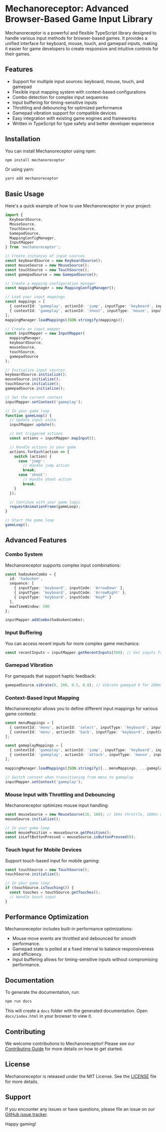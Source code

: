 # Mechanoreceptor: Advanced Browser-Based Game Input Library

Mechanoreceptor is a powerful and flexible TypeScript library designed to handle various input methods for browser-based games. It provides a unified interface for keyboard, mouse, touch, and gamepad inputs, making it easier for game developers to create responsive and intuitive controls for their games.

## Features

- Support for multiple input sources: keyboard, mouse, touch, and gamepad
- Flexible input mapping system with context-based configurations
- Combo detection for complex input sequences
- Input buffering for timing-sensitive inputs
- Throttling and debouncing for optimized performance
- Gamepad vibration support for compatible devices
- Easy integration with existing game engines and frameworks
- Written in TypeScript for type safety and better developer experience

## Installation

You can install Mechanoreceptor using npm:

```bash
npm install mechanoreceptor
```

Or using yarn:

```bash
yarn add mechanoreceptor
```

## Basic Usage

Here's a quick example of how to use Mechanoreceptor in your project:

```typescript
import {
  KeyboardSource,
  MouseSource,
  TouchSource,
  GamepadSource,
  MappingConfigManager,
  InputMapper
} from 'mechanoreceptor';

// Create instances of input sources
const keyboardSource = new KeyboardSource();
const mouseSource = new MouseSource();
const touchSource = new TouchSource();
const gamepadSource = new GamepadSource();

// Create a mapping configuration manager
const mappingManager = new MappingConfigManager();

// Load your input mappings
const mappings = [
  { contextId: 'gameplay', actionId: 'jump', inputType: 'keyboard', inputCode: 'Space' },
  { contextId: 'gameplay', actionId: 'shoot', inputType: 'mouse', inputCode: 0 },
];
mappingManager.loadMappings(JSON.stringify(mappings));

// Create an input mapper
const inputMapper = new InputMapper(
  mappingManager,
  keyboardSource,
  mouseSource,
  touchSource,
  gamepadSource
);

// Initialize input sources
keyboardSource.initialize();
mouseSource.initialize();
touchSource.initialize();
gamepadSource.initialize();

// Set the current context
inputMapper.setContext('gameplay');

// In your game loop
function gameLoop() {
  // Update input state
  inputMapper.update();

  // Get triggered actions
  const actions = inputMapper.mapInput();

  // Handle actions in your game
  actions.forEach(action => {
    switch (action) {
      case 'jump':
        // Handle jump action
        break;
      case 'shoot':
        // Handle shoot action
        break;
    }
  });

  // Continue with your game logic
  requestAnimationFrame(gameLoop);
}

// Start the game loop
gameLoop();
```

## Advanced Features

### Combo System

Mechanoreceptor supports complex input combinations:

```typescript
const hadoukenCombo = {
  id: 'hadouken',
  sequence: [
    { inputType: 'keyboard', inputCode: 'ArrowDown' },
    { inputType: 'keyboard', inputCode: 'ArrowRight' },
    { inputType: 'keyboard', inputCode: 'KeyP' }
  ],
  maxTimeWindow: 500
};

inputMapper.addCombo(hadoukenCombo);
```

### Input Buffering

You can access recent inputs for more complex game mechanics:

```typescript
const recentInputs = inputMapper.getRecentInputs(500); // Get inputs from last 500ms
```

### Gamepad Vibration

For gamepads that support haptic feedback:

```typescript
gamepadSource.vibrate(0, 200, 0.5, 0.8); // Vibrate gamepad 0 for 200ms
```

### Context-Based Input Mapping

Mechanoreceptor allows you to define different input mappings for various game contexts:

```typescript
const menuMappings = [
  { contextId: 'menu', actionId: 'select', inputType: 'keyboard', inputCode: 'Enter' },
  { contextId: 'menu', actionId: 'back', inputType: 'keyboard', inputCode: 'Escape' },
];

const gameplayMappings = [
  { contextId: 'gameplay', actionId: 'jump', inputType: 'keyboard', inputCode: 'Space' },
  { contextId: 'gameplay', actionId: 'attack', inputType: 'mouse', inputCode: 0 },
];

mappingManager.loadMappings(JSON.stringify([...menuMappings, ...gameplayMappings]));

// Switch context when transitioning from menu to gameplay
inputMapper.setContext('gameplay');
```

### Mouse Input with Throttling and Debouncing

Mechanoreceptor optimizes mouse input handling:

```typescript
const mouseSource = new MouseSource(16, 100); // 16ms throttle, 100ms debounce
mouseSource.initialize();

// In your game loop
const mousePosition = mouseSource.getPosition();
const isLeftButtonPressed = mouseSource.isButtonPressed(0);
```

### Touch Input for Mobile Devices

Support touch-based input for mobile gaming:

```typescript
const touchSource = new TouchSource();
touchSource.initialize();

// In your game loop
if (touchSource.isTouching()) {
  const touches = touchSource.getTouches();
  // Handle touch input
}
```

## Performance Optimization

Mechanoreceptor includes built-in performance optimizations:

- Mouse move events are throttled and debounced for smooth performance.
- Gamepad state is polled at a fixed interval to balance responsiveness and efficiency.
- Input buffering allows for timing-sensitive inputs without compromising performance.

## Documentation

To generate the documentation, run:

```bash
npm run docs
```

This will create a `docs` folder with the generated documentation. Open `docs/index.html` in your browser to view it.

## Contributing

We welcome contributions to Mechanoreceptor! Please see our [Contributing Guide](CONTRIBUTING.md) for more details on how to get started.

## License

Mechanoreceptor is released under the MIT License. See the [LICENSE](LICENSE) file for more details.

## Support

If you encounter any issues or have questions, please file an issue on our [GitHub issue tracker](https://github.com/yourusername/mechanoreceptor/issues).

Happy gaming!
